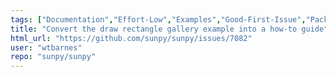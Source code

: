 ```yaml
---
tags: ["Documentation","Effort-Low","Examples","Good-First-Issue","Package-Novice","Priority-Low","astronomy","astropy","hacktoberfest","python","solar","solar-physics","sun","sunpy"]
title: "Convert the draw rectangle gallery example into a how-to guide"
html_url: "https://github.com/sunpy/sunpy/issues/7082"
user: "wtbarnes"
repo: "sunpy/sunpy"
---
```


